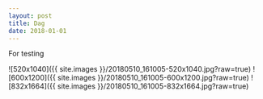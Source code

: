 ```yaml
---
layout: post
title: Dag
date: 2018-01-01
---
```

For testing


![520x1040]({{ site.images }}/20180510_161005-520x1040.jpg?raw=true)
![600x1200]({{ site.images }}/20180510_161005-600x1200.jpg?raw=true)
![832x1664]({{ site.images }}/20180510_161005-832x1664.jpg?raw=true)
